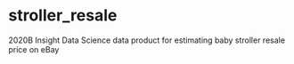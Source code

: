 # stroller_resale
 2020B Insight Data Science data product for estimating baby stroller resale price on eBay
